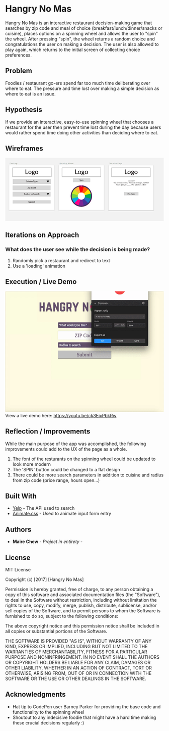 # Hangry No Mas

Hangry No Mas is an interactive restaurant decision-making game that searches by zip code and meal of choice (breakfast/lunch/dinner/snacks or cuisine), places options on a spinning wheel and allows the user to "spin" the wheel. 
After pressing "spin", the wheel returns a random choice and congratulations the user on making a decision. 
The user is also allowed to play again, which returns to the initial screen of collecting choice preferences. 


## Problem

Foodies / restaurant go-ers spend far too much time deliberating over where to eat. 
The pressure and time lost over making a simple decision as where to eat is an issue. 

## Hypothesis
If we provide an interactive, easy-to-use spinning wheel that chooses a restaurant for the user then prevent time lost during the day because users would rather spend time doing other activities than deciding where to eat.

## Wireframes
![HNM-wirerame](https://github.com/mairechew/hangry-no-mas/blob/master/HNM-wireframe.png)

## Iterations on Approach 
### What does the user see while the decision is being made?
1. Randomly pick a restaurant and redirect to text 
2. Use a 'loading' animation

## Execution / Live Demo

![HNM1](https://github.com/mairechew/hangry-no-mas/blob/master/hangrynomas.gif)
View a live demo here: https://youtu.be/ck3EixPbkRw

## Reflection / Improvements
While the main purpose of the app was accomplished, the following improvements could add to the UX of the page as a whole.

1. The font of the resturants on the spinning wheel could be updated to look more modern
2. The 'SPIN' button could be changed to a flat design
3. There could be more search parameters in addition to cuisine and radius from zip code (price range, hours open...)

## Built With

* [Yelp](https://www.yelp.com/developers/documentation/v2/overview) - The API used to search
* [Animate.css](https://daneden.github.io/animate.css/) - Used to animate input form entry


## Authors

* **Maire Chew** - *Project in entirety* - 

## License

MIT License

Copyright (c) [2017] [Hangry No Mas]

Permission is hereby granted, free of charge, to any person obtaining a copy
of this software and associated documentation files (the "Software"), to deal
in the Software without restriction, including without limitation the rights
to use, copy, modify, merge, publish, distribute, sublicense, and/or sell
copies of the Software, and to permit persons to whom the Software is
furnished to do so, subject to the following conditions:

The above copyright notice and this permission notice shall be included in all
copies or substantial portions of the Software.

THE SOFTWARE IS PROVIDED "AS IS", WITHOUT WARRANTY OF ANY KIND, EXPRESS OR
IMPLIED, INCLUDING BUT NOT LIMITED TO THE WARRANTIES OF MERCHANTABILITY,
FITNESS FOR A PARTICULAR PURPOSE AND NONINFRINGEMENT. IN NO EVENT SHALL THE
AUTHORS OR COPYRIGHT HOLDERS BE LIABLE FOR ANY CLAIM, DAMAGES OR OTHER
LIABILITY, WHETHER IN AN ACTION OF CONTRACT, TORT OR OTHERWISE, ARISING FROM,
OUT OF OR IN CONNECTION WITH THE SOFTWARE OR THE USE OR OTHER DEALINGS IN THE
SOFTWARE.

## Acknowledgments

* Hat tip to CodePen user Barney Parker for providing the base code and functionality to the spinning wheel
* Shoutout to any indecisive foodie that might have a hard time making these crucial decisions regularly :)

